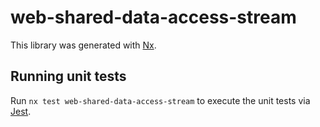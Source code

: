 # web-shared-data-access-stream

This library was generated with [Nx](https://nx.dev).

## Running unit tests

Run `nx test web-shared-data-access-stream` to execute the unit tests via [Jest](https://jestjs.io).
